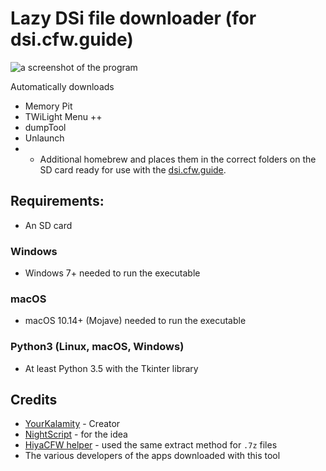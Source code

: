 # Lazy DSi file downloader (for dsi.cfw.guide)

![a screenshot of the program](https://github.com/YourKalamity/lazy-dsi-file-downloader/raw/master/assets/files/screenshots/app%20v3.1.3.png "Lazy DSi file downloader on Windows 10")

Automatically downloads 
- Memory Pit
- TWiLight Menu ++
- dumpTool
- Unlaunch
- + Additional homebrew
and places them in the correct folders on the SD card ready for use with the [dsi.cfw.guide](https://dsi.cfw.guide/).

## Requirements:
- An SD card

### Windows

- Windows 7+ needed to run the executable

### macOS

- macOS 10.14+ (Mojave) needed to run the executable

### Python3 (Linux, macOS, Windows)

- At least Python 3.5 with the Tkinter library

## Credits
- [YourKalamity](https://github.com/YourKalamity) - Creator
- [NightScript](https://github.com/NightYoshi370) - for the idea
- [HiyaCFW helper](https://github.com/mondul/HiyaCFW-Helper) - used the same extract method for `.7z` files
- The various developers of the apps downloaded with this tool
